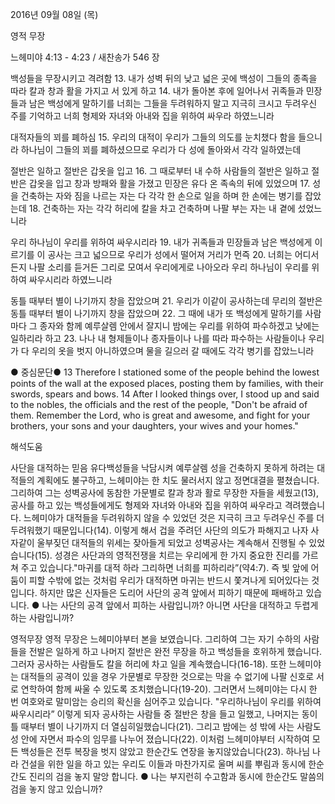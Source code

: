 2016년 09월 08일 (목)

영적 무장



느헤미야 4:13 - 4:23 / 새찬송가 546 장


백성들을 무장시키고 격려함
13. 내가 성벽 뒤의 낮고 넓은 곳에 백성이 그들의 종족을 따라 칼과 창과 활을 가지고 서 있게 하고 
14. 내가 돌아본 후에 일어나서 귀족들과 민장들과 남은 백성에게 말하기를 너희는 그들을 두려워하지 말고 지극히 크시고 두려우신 주를 기억하고 너희 형제와 자녀와 아내와 집을 위하여 싸우라 하였느니라 

대적자들의 꾀를 폐하심
15. 우리의 대적이 우리가 그들의 의도를 눈치챘다 함을 들으니라 하나님이 그들의 꾀를 폐하셨으므로 우리가 다 성에 돌아와서 각각 일하였는데 

절반은 일하고 절반은 갑옷을 입고
16. 그 때로부터 내 수하 사람들의 절반은 일하고 절반은 갑옷을 입고 창과 방패와 활을 가졌고 민장은 유다 온 족속의 뒤에 있었으며 
17. 성을 건축하는 자와 짐을 나르는 자는 다 각각 한 손으로 일을 하며 한 손에는 병기를 잡았는데 
18. 건축하는 자는 각각 허리에 칼을 차고 건축하며 나팔 부는 자는 내 곁에 섰었느니라 

우리 하나님이 우리를 위하여 싸우시리라
19. 내가 귀족들과 민장들과 남은 백성에게 이르기를 이 공사는 크고 넓으므로 우리가 성에서 떨어져 거리가 먼즉 
20. 너희는 어디서든지 나팔 소리를 듣거든 그리로 모여서 우리에게로 나아오라 우리 하나님이 우리를 위하여 싸우시리라 하였느니라 

동틀 때부터 별이 나기까지 창을 잡았으며
21. 우리가 이같이 공사하는데 무리의 절반은 동틀 때부터 별이 나기까지 창을 잡았으며 
22. 그 때에 내가 또 백성에게 말하기를 사람마다 그 종자와 함께 예루살렘 안에서 잘지니 밤에는 우리를 위하여 파수하겠고 낮에는 일하리라 하고 
23. 나나 내 형제들이나 종자들이나 나를 따라 파수하는 사람들이나 우리가 다 우리의 옷을 벗지 아니하였으며 물을 길으러 갈 때에도 각각 병기를 잡았느니라 

● 중심문단● 13 Therefore I stationed some of the people behind the lowest points of the wall at the exposed places, posting them by families, with their swords, spears and bows. 14 After I looked things over, I stood up and said to the nobles, the officials and the rest of the people, "Don't be afraid of them. Remember the Lord, who is great and awesome, and fight for your brothers, your sons and your daughters, your wives and your homes."

해석도움





사단을 대적하는 믿음 
유다백성들을 낙담시켜 예루살렘 성을 건축하지 못하게 하려는 대적들의 계획에도 불구하고, 느헤미야는 한 치도 물러서지 않고 정면대결을 펼쳤습니다. 그리하여 그는 성벽공사에 동참한 가문별로 칼과 창과 활로 무장한 자들을 세웠고(13), 공사를 하고 있는 백성들에게도 형제와 자녀와 아내와 집을 위하여 싸우라고 격려했습니다. 느헤미야가 대적들을 두려워하지 않을 수 있었던 것은 지극히 크고 두려우신 주를 더 두려워했기 때문입니다(14). 이렇게 해서 겁을 주려던 사단의 의도가 파해지고 나자 사자같이 울부짖던 대적들의 위세는 잦아들게 되었고 성벽공사는 계속해서 진행될 수 있었습니다(15). 성경은 사단과의 영적전쟁을 치르는 우리에게 한 가지 중요한 진리를 가르쳐 주고 있습니다."마귀를 대적 하라 그리하면 너희를 피하리라”(약4:7). 즉 빛 앞에 어둠이 피할 수밖에 없는 것처럼 우리가 대적하면 마귀는 반드시 쫓겨나게 되어있다는 것입니다. 하지만 많은 신자들은 도리어 사단의 공격 앞에서 피하기 때문에 패배하고 있습니다. 
● 나는 사단의 공격 앞에서 피하는 사람입니까? 아니면 사단을 대적하고 두렵게 하는 사람입니까?

영적무장
영적 무장은 느헤미야부터 본을 보였습니다. 그리하여 그는 자기 수하의 사람들을 전발은 일하게 하고 나머지 절반은 완전 무장을 하고 백성들을 호위하게 했습니다. 그러자 공사하는 사람들도 칼을 허리에 차고 일을 계속했습니다(16-18). 또한 느헤미야는 대적들의 공격이 있을 경우 가문별로 무장한 것으로는 막을 수 없기에 나팔 신호로 서로 연학하여 함께 싸울 수 있도록 조치했습니다(19-20). 그러면서 느헤미야는 다시 한 번 여호와로 말미암는 승리의 확신을 심어주고 있습니다. "우리하나님이 우리를 위하여 싸우시리라” 이렇게 되자 공사하는 사람들 중 절반은 창을 들고 일했고, 나머지는 동이 틀 때부터 별이 나기까지 더 열심히일했습니다(21). 그리고 밤에는 성 밖에 사는 사람도 성 안에 자면서 파수의 임무를 나누어 졌습니다(22). 이처럼 느헤미야부터 시작하여 모든 백성들은 전투 복장을 벗지 않았고 한순간도 연장을 놓지않았습니다(23). 하나님 나라 건설을 위한 일을 하고 있는 우리도 이들과 마찬가지로 울며 씨를 뿌림과 동시에 한순간도 진리의 검을 놓지 말앙 합니다.
● 나는 부지런히 수고함과 동시에 한순간도 말씀의 검을 놓지 않고 있습니까?